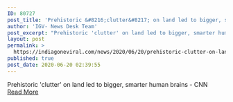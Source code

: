 ```yaml
---
ID: 80727
post_title: 'Prehistoric &#8216;clutter&#8217; on land led to bigger, smarter human brains'
author: 'IGV- News Desk Team'
post_excerpt: "Prehistoric 'clutter' on land led to bigger, smarter human brains - CNN"
layout: post
permalink: >
  https://indiagoneviral.com/news/2020/06/20/prehistoric-clutter-on-land-led-to-bigger-smarter-human-brains/80727/india-gone-viral/
published: true
post_date: 2020-06-20 02:39:55
---
```

Prehistoric 'clutter' on land led to bigger, smarter human brains - CNN<br/><a href="https://www.cnn.com/2020/06/19/world/landscape-clutter-brain-evolution-scn/index.html" class="button purchase" rel="nofollow noopener noreferrer" target="_blank">Read More</a>